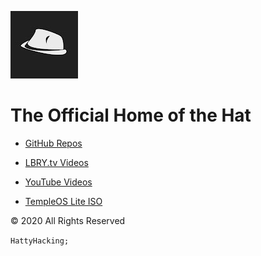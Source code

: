 ![](./hatt.jpg)

# The Official Home of the Hat

- [GitHub Repos](https://github.com/hattyhacker)
- [LBRY.tv Videos](https://lbry.tv/@HattyHacker:f)
- [YouTube Videos](https://www.youtube.com/channel/UClfSAhvbpNulpVjyr3ecGaQ)

- [TempleOS Lite ISO](https://github.com/hattyhacker/templeos-lite/releases/download/v5.04-alpha/TOSLite.ISO)

&copy; 2020 All Rights Reserved

`HattyHacking;`

<link type="text/css" rel="stylesheet" href="main.css">
